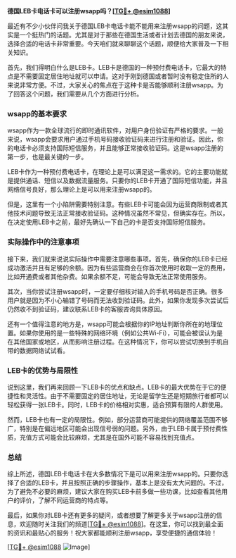 **德国LEB卡电话卡可以注册wsapp吗？[[TG💪+ @esim1088](https://t.me/s/esim1088)]**

最近有不少小伙伴问我关于德国LEB卡电话卡能不能用来注册wsapp的问题，这其实是一个挺热门的话题。尤其是对于那些在德国生活或者计划去德国的朋友来说，选择合适的电话卡非常重要。今天咱们就来聊聊这个话题，顺便给大家普及一下相关知识。

首先，我们得明白什么是LEB卡。LEB卡是德国的一种预付费电话卡，它最大的特点是不需要固定居住地址就可以申请。这对于刚到德国或者暂时没有稳定住所的人来说非常方便。不过，大家关心的焦点在于这种卡是否能够顺利注册wsapp。为了回答这个问题，我们需要从几个方面进行分析。

### wsapp的基本要求

wsapp作为一款全球流行的即时通讯软件，对用户身份验证有严格的要求。一般来说，wsapp会要求用户通过手机号码接收验证码来进行注册和验证。因此，你的电话卡必须支持国际短信服务，并且能够正常接收验证码。这是wsapp注册的第一步，也是最关键的一步。

LEB卡作为一种预付费电话卡，在理论上是可以满足这一需求的。它的主要功能就是提供通话、短信以及数据流量服务。只要你的LEB卡开通了国际短信功能，并且网络信号良好，那么理论上是可以用来注册wsapp的。

但是，这里有一个小陷阱需要特别注意。有些LEB卡可能会因为运营商限制或者其他技术问题导致无法正常接收验证码。这种情况虽然不常见，但确实存在。所以，在决定使用LEB卡之前，最好先确认一下自己的卡是否支持国际短信服务。

### 实际操作中的注意事项

接下来，我们就来说说实际操作中需要注意哪些事项。首先，确保你的LEB卡已经成功激活并且有足够的余额。因为有些运营商会在你首次使用时收取一定的费用，比如开通费或者其他杂费。如果余额不足，可能会导致无法正常使用服务。

其次，当你尝试注册wsapp时，一定要仔细核对输入的手机号码是否正确。很多用户就是因为不小心输错了号码而无法收到验证码。此外，如果你发现多次尝试后仍然收不到验证码，建议联系LEB卡的客服咨询具体原因。

还有一个值得注意的地方是，wsapp可能会根据你的IP地址判断你所在的地理位置。如果你使用的是一些特殊的网络环境（例如公共Wi-Fi），可能会被误认为是在其他国家或地区，从而影响注册过程。在这种情况下，你可以尝试切换到手机自带的数据网络试试看。

### LEB卡的优势与局限性

说到这里，我们再来回顾一下LEB卡的优点和缺点。LEB卡的最大优势在于它的便捷性和灵活性。由于不需要固定的居住地址，无论是留学生还是短期旅行者都可以轻松获得一张LEB卡。同时，LEB卡的价格相对实惠，适合预算有限的人群使用。

然而，LEB卡也有一定的局限性。例如，部分运营商可能提供的网络覆盖范围不够广，特别是在偏远地区可能会出现信号弱的问题。另外，由于LEB卡属于预付费性质，充值方式可能会比较麻烦，尤其是在国外可能不容易找到充值点。

### 总结

综上所述，德国LEB卡电话卡在大多数情况下是可以用来注册wsapp的。只要你选择了合适的LEB卡，并且按照正确的步骤操作，基本上是没有太大问题的。不过，为了避免不必要的麻烦，建议大家在购买LEB卡前多做一些功课，比如查看其他用户的评价，了解不同运营商的特点等。

最后，如果你对LEB卡还有更多的疑问，或者想要了解更多关于wsapp注册的信息，欢迎随时关注我们的频道[[TG💪+ @esim1088](https://t.me/s/esim1088)]。在这里，你可以找到最全面的资讯和最贴心的服务！祝大家都能顺利注册wsapp，享受便捷的通信体验！

[[TG💪+ @esim1088](https://t.me/s/esim1088) ![Image](https://i.postimg.cc/4NQfJmqS/Snipaste-2025-05-13-00-14-12.png)]